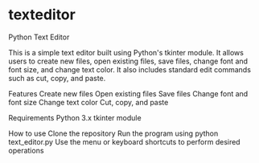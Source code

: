 # texteditor

Python Text Editor

This is a simple text editor built using Python's tkinter module. It allows users to create new files, open existing files, save files, change font and font size, and change text color. It also includes standard edit commands such as cut, copy, and paste.



Features
Create new files
Open existing files
Save files
Change font and font size
Change text color
Cut, copy, and paste

Requirements
Python 3.x
tkinter module

How to use
Clone the repository
Run the program using python text_editor.py
Use the menu or keyboard shortcuts to perform desired operations
